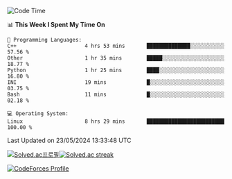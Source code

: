 
<!--START_SECTION:waka-->
![Code Time](http://img.shields.io/badge/Code%20Time-3%2C472%20hrs%2049%20mins-blue)

📊 **This Week I Spent My Time On** 

```text
💬 Programming Languages: 
C++                      4 hrs 53 mins       ██████████████░░░░░░░░░░░   57.56 % 
Other                    1 hr 35 mins        █████░░░░░░░░░░░░░░░░░░░░   18.77 % 
Python                   1 hr 25 mins        ████░░░░░░░░░░░░░░░░░░░░░   16.80 % 
INI                      19 mins             █░░░░░░░░░░░░░░░░░░░░░░░░   03.75 % 
Bash                     11 mins             █░░░░░░░░░░░░░░░░░░░░░░░░   02.18 % 

💻 Operating System: 
Linux                    8 hrs 29 mins       █████████████████████████   100.00 % 
```


 Last Updated on 23/05/2024 13:33:48 UTC
<!--END_SECTION:waka-->


[![Solved.ac프로필](http://mazassumnida.wtf/api/generate_badge?boj=hckim96)](https://solved.ac/hckim96)[![Solved.ac streak](http://mazandi.herokuapp.com/api?handle=hckim96&theme=dark)](https://solved.ac/hckim96)


[![CodeForces Profile](https://cf.leed.at?id=hckim96)](https://codeforces.com/profile/hckim96)

